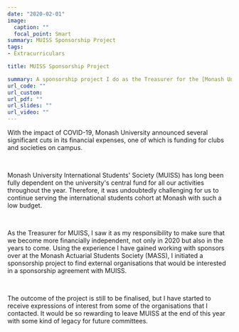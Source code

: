 ```yaml
---
date: "2020-02-01"
image:
  caption: ""
  focal_point: Smart
summary: MUISS Sponsorship Project
tags:
- Extracurriculars

title: MUISS Sponsorship Project

summary: A sponsorship project I do as the Treasurer for the [Monash University International Students' Service](https://www.facebook.com/MUISS.Monash/?ref=page_internal)
url_code: ""
url_custom: 
url_pdf: ""
url_slides: ""
url_video: ""
---
```


With the impact of COVID-19, Monash University announced several significant cuts in its financial expenses, one of which is funding for clubs and societies on campus. 

<br> 

Monash University International Students' Society (MUISS) has long been fully dependent on the university's central fund for all our activities throughout the year. Therefore, it was undoubtedly challenging for us to continue serving the international students cohort at Monash with such a low budget. 

<br> 

As the Treasurer for MUISS, I saw it as my responsibility to make sure that we become more financially independent, not only in 2020 but also in the years to come. Using the experience I have gained working with sponsors over at the Monash Actuarial Students Society (MASS), I initiated a sponsorship project to find external organisations that would be interested in a sponsorship agreement with MUISS. 

<br> 

The outcome of the project is still to be finalised, but I have started to receive expressions of interest from some of the organisations that I contacted. It would be so rewarding to leave MUISS at the end of this year with some kind of legacy for future committees. 



